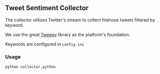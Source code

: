 ## Tweet Sentiment Collector
The collector utilizes Twitter's stream to collect firehose tweets filtered by keyword.

We use the great [Tweepy](http://www.tweepy.org/) library as the platform's foundation.

Keywords are configured in `config.ini`

### Usage
```python
python collector.python
```
